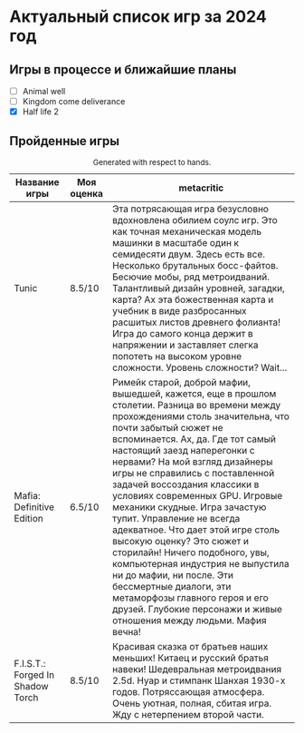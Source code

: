 # Актуальный список игр за 2024 год
## Игры в процессе и ближайшие планы
- [ ] Animal well
- [ ] Kingdom come deliverance
- [x] Half life 2

## Пройденные игры

<table role="table" aria-busy="false" aria-colcount="3" class="table b-table gl-mt-0! gl-table" id="__BVID__297">
   <caption><small>Generated with respect to hands.</small></caption>
   <!---->
   <thead role="rowgroup" class="">
      <!---->
      <tr role="row" class="">
         <th role="columnheader" scope="col" tabindex="0" aria-colindex="1" aria-sort="ascending" class="position-relative">
            <div>Название игры</div>
         </th>
         <th role="columnheader" scope="col" tabindex="0" aria-colindex="2" aria-sort="none" class="position-relative">
            <div>Моя оценка</div>
         </th>
         <th role="columnheader" scope="col" aria-colindex="3" class="position-relative">
            <div>metacritic</div>
         </th>
      </tr>
   </thead>
   <tbody role="rowgroup">
      <!---->
      <tr role="row" class="">
         <td aria-colindex="1" role="cell" class="">Tunic</td>
         <td aria-colindex="2" role="cell" class="">8.5/10</td>
         <td aria-colindex="3" role="cell" class="">Эта потрясающая игра безусловно вдохновлена обилием соулс игр. Это как точная механическая модель машинки в масштабе один к семидесяти двум. Здесь есть все. Несколько брутальных босс-файтов. Бесючие мобы, ряд метроидваний. Талантливый дизайн уровней, загадки, карта? Ах эта божественная карта и учебник в виде разбросанных расшитых листов древнего фолианта! Игра до самого конца держит в напряжении и заставляет слегка попотеть на высоком уровне сложности. Уровень сложности? Wait...</td>
      </tr>
      <tr role="row" class="">
         <td aria-colindex="1" role="cell" class="">Mafia: Definitive Edition</td>
         <td aria-colindex="2" role="cell" class="">6.5/10</td>
         <td aria-colindex="3" role="cell" class="">Римейк старой, доброй мафии, вышедшей, кажется, еще в прошлом столетии. Разница во времени между прохождениями столь значительна, что почти забытый сюжет не вспоминается. Ах, да. Где тот самый настоящий заезд наперегонки с нервами? На мой взгляд дизайнеры игры не справились с поставленной задачей воссоздания классики в условиях современных GPU. Игровые механики скудные. Игра зачастую тупит. Управление не всегда адекватное. Что дает этой игре столь высокую оценку? Это сюжет и сторилайн! Ничего подобного, увы, компьютерная индустрия не выпустила ни до мафии, ни после. Эти бессмертные диалоги, эти метаморфозы главного героя и его друзей. Глубокие персонажи и живые отношения между людьми. Мафия вечна!</td>
      </tr>
      <tr role="row" class="">
         <td aria-colindex="1" role="cell" class="">F.I.S.T.: Forged In Shadow Torch</td>
         <td aria-colindex="2" role="cell" class="">8.5/10</td>
         <td aria-colindex="3" role="cell" class="">Красивая сказка от братьев наших меньших! Китаец и русский братья навеки! Шедевральная метроидвания 2.5d. Нуар и стимпанк Шанхая 1930-х годов. Потряссающая атмосфера. Очень уютная, полная, сбитая игра. Жду с нетерпением второй части.</td>
      </tr>
      <!----><!---->     
   </tbody>
   <!---->
</table>

